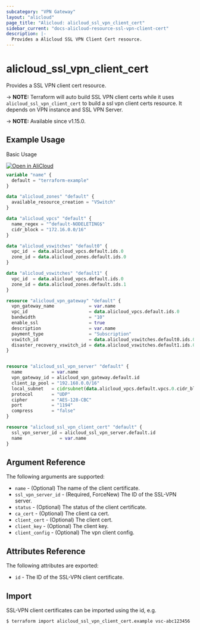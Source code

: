 ```yaml
---
subcategory: "VPN Gateway"
layout: "alicloud"
page_title: "Alicloud: alicloud_ssl_vpn_client_cert"
sidebar_current: "docs-alicloud-resource-ssl-vpn-client-cert"
description: |-
  Provides a Alicloud SSL VPN Client Cert resource.
---
```


# alicloud_ssl_vpn_client_cert

Provides a SSL VPN client cert resource.

-> **NOTE:** Terraform will auto build SSL VPN client certs while it uses `alicloud_ssl_vpn_client_cert` to build a ssl vpn client certs resource.
It depends on VPN instance and SSL VPN Server.

-> **NOTE:** Available since v1.15.0.

## Example Usage

Basic Usage

<div style="display: block;margin-bottom: 40px;"><div class="oics-button" style="float: right;position: absolute;margin-bottom: 10px;">
  <a href="https://api.aliyun.com/api-tools/terraform?resource=alicloud_ssl_vpn_client_cert&exampleId=9ad0e038-db05-250a-1550-3a4658cd2c6ea72d2d9a&activeTab=example&spm=docs.r.ssl_vpn_client_cert.0.9ad0e038db&intl_lang=EN_US" target="_blank">
    <img alt="Open in AliCloud" src="https://img.alicdn.com/imgextra/i1/O1CN01hjjqXv1uYUlY56FyX_!!6000000006049-55-tps-254-36.svg" style="max-height: 44px; max-width: 100%;">
  </a>
</div></div>

```terraform
variable "name" {
  default = "terraform-example"
}

data "alicloud_zones" "default" {
  available_resource_creation = "VSwitch"
}

data "alicloud_vpcs" "default" {
  name_regex = "^default-NODELETING$"
  cidr_block = "172.16.0.0/16"
}

data "alicloud_vswitches" "default0" {
  vpc_id  = data.alicloud_vpcs.default.ids.0
  zone_id = data.alicloud_zones.default.ids.0
}

data "alicloud_vswitches" "default1" {
  vpc_id  = data.alicloud_vpcs.default.ids.0
  zone_id = data.alicloud_zones.default.ids.1
}

resource "alicloud_vpn_gateway" "default" {
  vpn_gateway_name             = var.name
  vpc_id                       = data.alicloud_vpcs.default.ids.0
  bandwidth                    = "10"
  enable_ssl                   = true
  description                  = var.name
  payment_type                 = "Subscription"
  vswitch_id                   = data.alicloud_vswitches.default0.ids.0
  disaster_recovery_vswitch_id = data.alicloud_vswitches.default1.ids.0
}


resource "alicloud_ssl_vpn_server" "default" {
  name           = var.name
  vpn_gateway_id = alicloud_vpn_gateway.default.id
  client_ip_pool = "192.168.0.0/16"
  local_subnet   = cidrsubnet(data.alicloud_vpcs.default.vpcs.0.cidr_block, 8, 8)
  protocol       = "UDP"
  cipher         = "AES-128-CBC"
  port           = "1194"
  compress       = "false"
}

resource "alicloud_ssl_vpn_client_cert" "default" {
  ssl_vpn_server_id = alicloud_ssl_vpn_server.default.id
  name              = var.name
}
```

## Argument Reference

The following arguments are supported:

* `name` - (Optional) The name of the client certificate.
* `ssl_vpn_server_id` - (Required, ForceNew) The ID of the SSL-VPN server.
* `status` - (Optional) The status of the client certificate.
* `ca_cert` - (Optional) The client ca cert.
* `client_cert` - (Optional) The client cert.
* `client_key` - (Optional) The client key.
* `client_config` - (Optional) The vpn client config.

## Attributes Reference

The following attributes are exported:

* `id` - The ID of the SSL-VPN client certificate.

## Import

SSL-VPN client certificates can be imported using the id, e.g.

```shell
$ terraform import alicloud_ssl_vpn_client_cert.example vsc-abc123456
```
